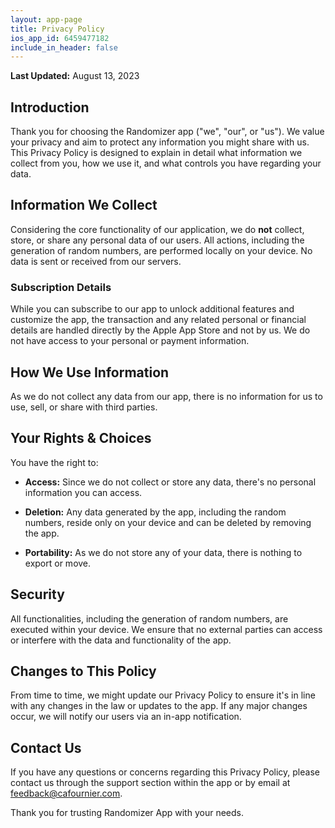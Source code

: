 ```yaml
---
layout: app-page
title: Privacy Policy
ios_app_id: 6459477182
include_in_header: false
---
```


**Last Updated:** August 13, 2023

## Introduction

Thank you for choosing the Randomizer app ("we", "our", or "us"). We value your privacy and aim to protect any information you might share with us. This Privacy Policy is designed to explain in detail what information we collect from you, how we use it, and what controls you have regarding your data.

## Information We Collect

Considering the core functionality of our application, we do **not** collect, store, or share any personal data of our users. All actions, including the generation of random numbers, are performed locally on your device. No data is sent or received from our servers.

### Subscription Details

While you can subscribe to our app to unlock additional features and customize the app, the transaction and any related personal or financial details are handled directly by the Apple App Store and not by us. We do not have access to your personal or payment information.

## How We Use Information

As we do not collect any data from our app, there is no information for us to use, sell, or share with third parties.

## Your Rights & Choices

You have the right to:

- **Access:** Since we do not collect or store any data, there's no personal information you can access.
  
- **Deletion:** Any data generated by the app, including the random numbers, reside only on your device and can be deleted by removing the app.
  
- **Portability:** As we do not store any of your data, there is nothing to export or move.

## Security

All functionalities, including the generation of random numbers, are executed within your device. We ensure that no external parties can access or interfere with the data and functionality of the app.

## Changes to This Policy

From time to time, we might update our Privacy Policy to ensure it's in line with any changes in the law or updates to the app. If any major changes occur, we will notify our users via an in-app notification.

## Contact Us

If you have any questions or concerns regarding this Privacy Policy, please contact us through the support section within the app or by email at [feedback@cafournier.com](mailto:feedback@cafournier.com).

Thank you for trusting Randomizer App with your needs.
